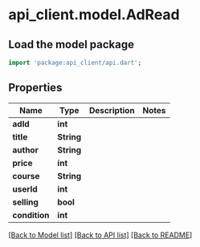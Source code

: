 # api_client.model.AdRead

## Load the model package
```dart
import 'package:api_client/api.dart';
```

## Properties
Name | Type | Description | Notes
------------ | ------------- | ------------- | -------------
**adId** | **int** |  | 
**title** | **String** |  | 
**author** | **String** |  | 
**price** | **int** |  | 
**course** | **String** |  | 
**userId** | **int** |  | 
**selling** | **bool** |  | 
**condition** | **int** |  | 

[[Back to Model list]](../README.md#documentation-for-models) [[Back to API list]](../README.md#documentation-for-api-endpoints) [[Back to README]](../README.md)


